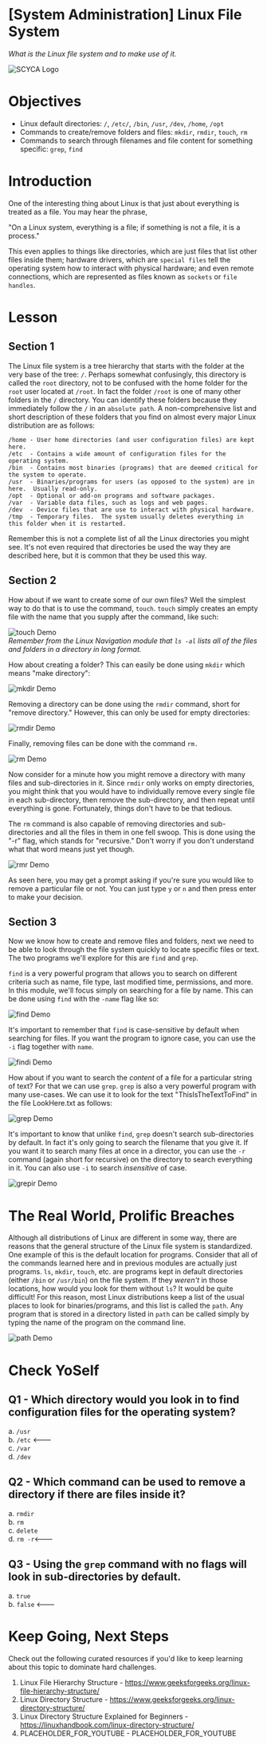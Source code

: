 # [System Administration] Linux File System
*What is the Linux file system and to make use of it.*

![SCYCA Logo](.rsrc/git-banner.png)

# Objectives
- Linux default directories: `/`, `/etc/`, `/bin`, `/usr`, `/dev`, `/home`, `/opt`
- Commands to create/remove folders and files: `mkdir`, `rmdir`, `touch`, `rm`
- Commands to search through filenames and file content for something specific: `grep`, `find`

# Introduction
One of the interesting thing about Linux is that just about everything is treated as a file.  You may hear the phrase, 

"On a Linux system, everything is a file; if something is not a file, it is a process."

This even applies to things like directories, which are just files that list other files inside them; hardware drivers, which are `special files` tell the operating system how to interact with physical hardware; and even remote connections, which are represented as files known as `sockets` or `file handles`.

# Lesson
## Section 1
The Linux file system is a tree hierarchy that starts with the folder at the very base of the tree: `/`.  Perhaps somewhat confusingly, this directory is called the `root` directory, not to be confused with the home folder for the `root` user located at `/root`.  In fact the folder `/root` is one of many other folders in the `/` directory.  You can identify these folders because they immediately follow the `/` in an `absolute path`.  A non-comprehensive list and short description of these folders that you find on almost every major Linux distribution are as follows:  
  
```
/home - User home directories (and user configuration files) are kept here.
/etc  - Contains a wide amount of configuration files for the operating system.
/bin  - Contains most binaries (programs) that are deemed critical for the system to operate.
/usr  -	Binaries/programs for users (as opposed to the system) are in here.  Usually read-only.
/opt  - Optional or add-on programs and software packages.
/var  - Variable data files, such as logs and web pages.
/dev  - Device files that are use to interact with physical hardware.
/tmp  - Temporary files.  The system usually deletes everything in this folder when it is restarted.
```

Remember this is not a complete list of all the Linux directories you might see.  It's not even required that directories be used the way they are described here, but it is common that they be used this way.

## Section 2
How about if we want to create some of our own files?  Well the simplest way to do that is to use the command, `touch`.  `touch` simply creates an empty file with the name that you supply after the command, like such:  

![touch Demo](.rsrc/touch.png)<br>
*Remember from the Linux Navigation module that `ls -al` lists all of the files and folders in a directory in long format.*


How about creating a folder?  This can easily be done using `mkdir` which means "make directory":

![mkdir Demo](.rsrc/mkdir.png)

Removing a directory can be done using the `rmdir` command, short for "remove directory."  However, this can only be used for empty directories:

![rmdir Demo](.rsrc/rmdir.png)

Finally, removing files can be done with the command `rm.`

![rm Demo](.rsrc/rm.png)

Now consider for a minute how you might remove a directory with many files and sub-directories in it.  Since `rmdir` only works on empty directories, you might think that you would have to individually remove every single file in each sub-directory, then remove the sub-directory, and then repeat until everything is gone.  Fortunately, things don't have to be that tedious.  

The `rm` command is also capable of removing directories and sub-directories and all the files in them in one fell swoop.  This is done using the "-r" flag, which stands for "recursive."  Don't worry if you don't understand what that word means just yet though.  

![rmr Demo](.rsrc/rmr.png)

As seen here, you may get a prompt asking if you're sure you would like to remove a particular file or not.  You can just type `y` or `n` and then press enter to make your decision.

## Section 3
Now we know how to create and remove files and folders, next we need to be able to look through the file system quickly to locate specific files or text.  The two programs we'll explore for this are `find` and `grep`.

`find` is a very powerful program that allows you to search on different criteria such as name, file type, last modified time, permissions, and more.  In this module, we'll focus simply on searching for a file by name.  This can be done using `find` with the `-name` flag like so:

![find Demo](.rsrc/find.png)

It's important to remember that `find` is case-sensitive by default when searching for files.  If you want the program to ignore case, you can use the `-i` flag together with `name`.

![findi Demo](.rsrc/findi.png)

How about if you want to search the *content* of a file for a particular string of text?  For that we can use `grep`.  `grep` is also a very powerful program with many use-cases.  We can use it to look for the text "ThisIsTheTextToFind" in the file LookHere.txt as follows:

![grep Demo](.rsrc/grep.png)

It's important to know that unlike `find`, `grep` doesn't search sub-directories by default.  In fact it's only going to search the filename that you give it.  If you want it to search many files at once in a director, you can use the `-r` command (again short for recursive) on the directory to search everything in it.  You can also use `-i` to search *insensitive* of case.

![grepir Demo](.rsrc/grepir.png)

# The Real World, Prolific Breaches
Although all distributions of Linux are different in some way, there are reasons that the general structure of the Linux file system is standardized.  One example of this is the default location for programs.  Consider that all of the commands learned here and in previous modules are actually just programs.  `ls`, `mkdir`, `touch`, etc. are programs kept in default directories (either `/bin` or `/usr/bin`) on the file system.  If they *weren't* in those locations, how would you look for them without `ls`?  It would be quite difficult!  For this reason, most Linux distributions keep a list of the usual places to look for binaries/programs, and this list is called the `path`.  Any program that is stored in a directory listed in `path` can be called simply by typing the name of the program on the command line.

![path Demo](.rsrc/path.png)

# Check YoSelf
## Q1 - Which directory would you look in to find configuration files for the operating system?
a. `/usr`<br>
b. `/etc` <---<br>
c. `/var`<br>
d. `/dev`<br>

## Q2 - Which command can be used to remove a directory if there are files inside it?
a. `rmdir`<br>
b. `rm`<br>
c. `delete`<br>
d. `rm -r`<---<br>

## Q3 - Using the `grep` command with no flags will look in sub-directories by default.
a. `true`<br>
b. `false` <---<br>


# Keep Going, Next Steps
Check out the following curated resources if you'd like to keep learning about this topic to dominate hard challenges.
1. Linux File Hierarchy Structure - https://www.geeksforgeeks.org/linux-file-hierarchy-structure/
2. Linux Directory Structure - https://www.geeksforgeeks.org/linux-directory-structure/
3. Linux Directory Structure Explained for Beginners - https://linuxhandbook.com/linux-directory-structure/
4. PLACEHOLDER_FOR_YOUTUBE - PLACEHOLDER_FOR_YOUTUBE